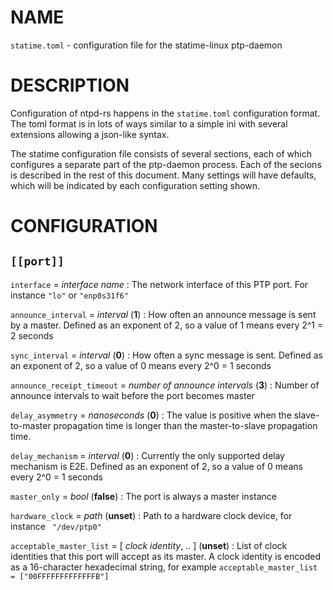 <!-- ---
title: STATIME.TOML(x) statime-linux 1.0.0 | statime-linux
--- -->

# NAME

`statime.toml` - configuration file for the statime-linux ptp-daemon

# DESCRIPTION

Configuration of ntpd-rs happens in the `statime.toml` configuration format. The
toml format is in lots of ways similar to a simple ini with several extensions
allowing a json-like syntax.

The statime configuration file consists of several sections, each of which
configures a separate part of the ptp-daemon process. Each of the secions is
described in the rest of this document. Many settings will have defaults, which
will be indicated by each configuration setting shown.

# CONFIGURATION

## `[[port]]` 

`interface` = *interface name*
:   The network interface of this PTP port. For instance `"lo"` or `"enp0s31f6"`

`announce_interval` = *interval* (**1**)
:   How often an announce message is sent by a master.
    Defined as an exponent of 2, so a value of 1 means every 2^1 = 2 seconds

`sync_interval` = *interval* (**0**)
:   How often a sync message is sent. 
    Defined as an exponent of 2, so a value of 0 means every 2^0 = 1 seconds

`announce_receipt_timeout` = *number of announce intervals* (**3**)
:   Number of announce intervals to wait before the port becomes master 

`delay_asymmetry` = *nanoseconds* (**0**)
:   The value is positive when the slave-to-master propagation time is longer than the master-to-slave propagation time.

`delay_mechanism` = *interval* (**0**)
:   Currently the only supported delay mechanism is E2E.
    Defined as an exponent of 2, so a value of 0 means every 2^0 = 1 seconds

`master_only` = *bool* (**false**)
:   The port is always a master instance

`hardware_clock` = *path* (**unset**)
:   Path to a hardware clock device, for instance ` "/dev/ptp0"` 

`acceptable_master_list` = [ *clock identity*, .. ] (**unset**)
:   List of clock identities that this port will accept as its master.
    A clock identity is encoded as a 16-character hexadecimal string, for example 
    `acceptable_master_list = ["00FFFFFFFFFFFFFB"]`

